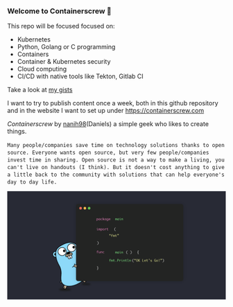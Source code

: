 ### Welcome to Containerscrew 🤙

This repo will be focused focused on:
- Kubernetes
- Python, Golang or C programming
- Containers
- Container & Kubernetes security
- Cloud computing
- CI/CD with native tools like Tekton, Gitlab CI

Take a look at [my gists](https://gist.github.com/containerscrew)

I want to try to publish content once a week, both in this github repository and in the website I want to set up under https://containerscrew.com

_Containerscrew_ by [nanih98](https://github.com/nanih98)(Daniels) a simple geek who likes to create things.

`Many people/companies save time on technology solutions thanks to open source. Everyone wants open source, but very few people/companies invest time in sharing. Open source is not a way to make a living, you can't live on handouts (I think). But it doesn't cost anything to give a little back to the community with solutions that can help everyone's day to day life.`

![Golang](/img/golang.png)
